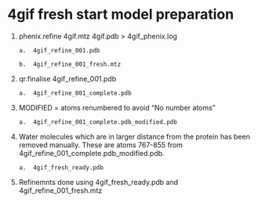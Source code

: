 # 4gif fresh start model preparation


1.	phenix.refine 4gif.mtz 4gif.pdb > 4gif_phenix.log

        a.	4gif_refine_001.pdb
  
        b.	4gif_refine_001_fresh.mtz
  
2.	qr.finalise 4gif_refine_001.pdb

        a.	4gif_refine_001_complete.pdb
  
3.	MODIFIED = atoms renumbered to avoid “No number atoms”

        a.	4gif_refine_001_complete.pdb_modified.pdb
  
4.	Water molecules which are in larger distance from the protein has been removed manually. These are atoms 767-855 from           4gif_refine_001_complete.pdb_modified.pdb. 

        a.	4gif_fresh_ready.pdb 
  
5. Refinemnts done using 4gif_fresh_ready.pdb  and 4gif_refine_001_fresh.mtz
